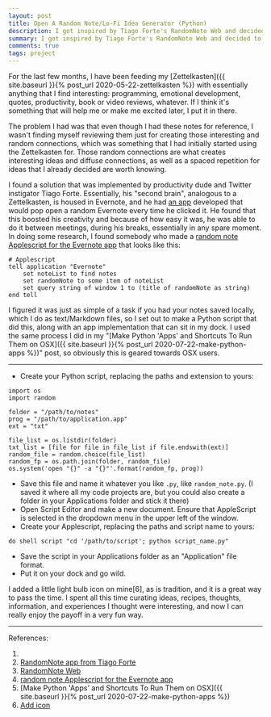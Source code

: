 ```yaml
---
layout: post
title: Open A Random Note/Lo-Fi Idea Generator (Python)
description: I got inspired by Tiago Forte's RandomNote Web and decided to make my own simple version using Python, Applescript, and nvALT, and it's easy to port.
summary: I got inspired by Tiago Forte's RandomNote Web and decided to make my own simple version using Python, Applescript (barely), and nvALT, and it's easy to port.
comments: true
tags: project
---
```


For the last few months, I have been feeding my [Zettelkasten]({{ site.baseurl }}{% post_url 2020-05-22-zettelkasten %}) with essentially anything that I find interesting: programming, emotional development, quotes, productivity, book or video reviews, whatever. If I think it's something that will help me or make me excited later, I put it in there. 

The problem I had was that even though I had these notes for reference, I wasn't finding myself reviewing them just for creating those interesting and random connections, which was something that I had initially started using the Zettelkasten for. Those random connections are what creates interesting ideas and diffuse connections, as well as a spaced repetition for ideas that I already decided are worth knowing. 

I found a solution that was implemented by productivity dude and Twitter instigator Tiago Forte. Essentially, his "second brain", analogous to a Zettelkasten, is housed in Evernote, and he had [an app]() developed that would pop open a random Evernote every time he clicked it. He found that this boosted his creativity and because of how easy it was, he was able to do it between meetings, during his breaks, essentially in any spare moment. In doing some research, I found somebody who made a [random note Applescript for the Evernote app]() that looks like this:

	# Applescript
	tell application "Evernote"
		set noteList to find notes
		set randomNote to some item of noteList
		set query string of window 1 to (title of randomNote as string)
	end tell

I figured it was just as simple of a task if you had your notes saved locally, which I do as text/Markdown files, so I set out to make a Python script that did this, along with an app implementation that can sit in my dock. I used the same process I did in my "[Make Python 'Apps' and Shortcuts To Run Them on OSX]({{ site.baseurl }}{% post_url 2020-07-22-make-python-apps %})" post, so obviously this is geared towards OSX users. 

---

* Create your Python script, replacing the paths and extension to yours:

```
import os
import random

folder = "/path/to/notes"
prog = "/path/to/application.app"
ext = "txt"

file_list = os.listdir(folder)
txt_list = [file for file in file_list if file.endswith(ext)]
random_file = random.choice(file_list)
random_fp = os.path.join(folder, random_file)
os.system('open "{}" -a "{}"'.format(random_fp, prog))
```

* Save this file and name it whatever you like `.py`, like `random_note.py`. (I saved it where all my code projects are, but you could also create a folder in your Applications folder and stick it there)
* Open Script Editor and make a new document. Ensure that AppleScript is selected in the dropdown menu in the upper left of the window.
* Create your Applescript, replacing the paths and script name to yours:

`do shell script "cd '/path/to/script'; python script_name.py"`

* Save the script in your Applications folder as an "Application" file format.
* Put it on your dock and go wild.

I added a little light bulb icon on mine[6], as is tradition, and it is a great way to pass the time. I spent all this time curating ideas, recipes, thoughts, information, and experiences I thought were interesting, and now I can really enjoy the payoff in a very fun way.

---
References:

1. []()
2. [RandomNote app from Tiago Forte]()
3. [RandomNote Web]()
4. [random note Applescript for the Evernote app]()
5. [Make Python 'Apps' and Shortcuts To Run Them on OSX]({{ site.baseurl }}{% post_url 2020-07-22-make-python-apps %})
6. [Add icon]()
